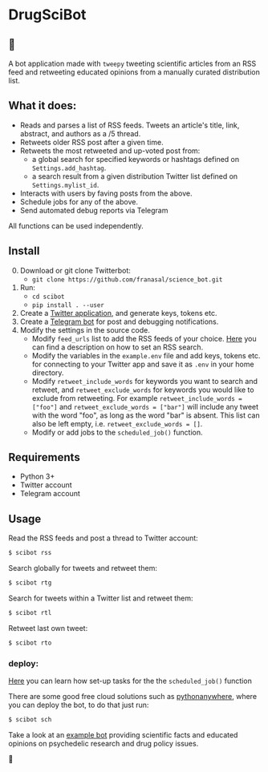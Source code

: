 #  DrugSciBot

## :cactus:

A bot application made with `tweepy` tweeting scientific articles from an RSS feed and retweeting educated opinions from a manually curated distribution list.

## What it does:

* Reads and parses a list of RSS feeds. Tweets an article's title, link, abstract, and authors as a /5 thread.
* Retweets older RSS post after a given time.
* Retweets the most retweeted and up-voted post from:
  - a global search for specified keywords or hashtags defined on `Settings.add_hashtag`.
  - a search result from a given distribution Twitter list defined on `Settings.mylist_id`.
* Interacts with users by faving posts from the above.
* Schedule jobs for any of the above.
* Send automated debug reports via Telegram

All functions can be used independently.

## Install

0. Download or git clone Twitterbot:
    - `git clone https://github.com/franasal/science_bot.git`
1. Run:
    - `cd scibot`
    - `pip install . --user`
2. Create a [Twitter application](https://apps.twitter.com/), and generate keys, tokens etc.
3. Create a [Telegram bot](https://python-telegram-bot.readthedocs.io/en/stable/) for post and debugging notifications.
4. Modify the settings in the source code.
    - Modify `feed_urls` list to add the RSS feeds of your choice. [Here](https://github.com/roblanf/phypapers) you can find a description on how to set an RSS search.
    - Modify the variables in the `example.env` file and add keys, tokens etc. for connecting to your Twitter app and save it as `.env` in your home directory.
    - Modify `retweet_include_words` for keywords you want to search and retweet, and `retweet_exclude_words` for keywords you would like to exclude from retweeting. For example `retweet_include_words = ["foo"]` and `retweet_exclude_words = ["bar"]` will include any tweet with the word "foo", as long as the word "bar" is absent. This list can also be left empty, i.e. `retweet_exclude_words = []`.
    - Modify or add jobs to the `scheduled_job()` function.

## Requirements

* Python 3+
* Twitter account
* Telegram account

## Usage

Read the RSS feeds and post a thread to Twitter account:

```bash
$ scibot rss
```

Search globally for tweets and retweet them:

```bash
$ scibot rtg
```
Search for tweets within a Twitter list and retweet them:

```bash
$ scibot rtl
```
Retweet last own tweet:

```bash
$ scibot rto
```
### deploy:

[Here](https://schedule.readthedocs.io/en/stable/) you can learn how set-up tasks for the the `scheduled_job()` function

There are some good free cloud solutions such as [pythonanywhere](https://www.pythonanywhere.com/), where you can deploy the bot,
to do that just run:

```bash
$ scibot sch
```

Take a look at an [example bot](https://twitter.com/drugSciBot) providing scientific facts and educated opinions on psychedelic research and drug policy issues.

:hibiscus:

